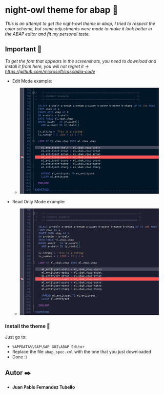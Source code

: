 # night-owl theme for abap 🌌

_This is an attempt to get the night-owl theme in abap, I tried to respect the color scheme, but some adjustments were made to make it look better in the ABAP editor
and fit my personal taste._

## Important 🚀

_To get the font that appears in the screenshots, you need to download and install it from here, you will not regret it → https://github.com/microsoft/cascadia-code_

- Edit Mode example: 
  * ![Edit Mode](edit-mode.png)

- Read Only Mode example: 
  * ![Read Mode](read-only-mode.png)

### Install the theme 🔧

Just go to:

 - `%APPDATA%\SAP\SAP GUI\ABAP Editor`
 - Replace the file `abap_spec.xml` with the one that you just downloaded
 - Done :)
## Autor ✒️

* **Juan Pablo Fernandez Tubello** 
